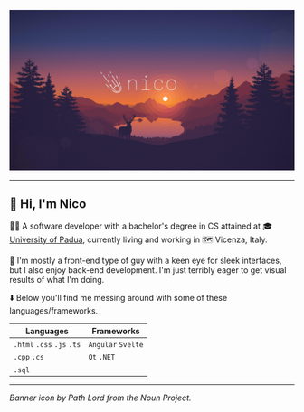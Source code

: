 ![Profile banner](./assets/banner.jpg)

---

## 👋 Hi, I'm Nico 
👨‍💻 A software developer with a bachelor's degree in CS attained at 🎓 [University of Padua](https://www.unipd.it/en/), currently living and working in 🗺️ Vicenza, Italy.

🧙 I'm mostly a front-end type of guy with a keen eye for sleek interfaces, but I also enjoy back-end development. I'm just terribly eager to get visual results of what I'm doing.

⬇️ Below you'll find me messing around with some of these languages/frameworks.

| Languages | Frameworks |
| --------- | ---------- |
| `.html` `.css` `.js` `.ts` | `Angular` `Svelte` |
| `.cpp` `.cs` | `Qt` `.NET` |
| `.sql` | |

---

*Banner icon by Path Lord from the Noun Project.*
